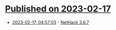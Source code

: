 # [Published on 2023-02-17](index.md)

* [2023-02-17, 04:57:03](https://news.ycombinator.com/item?id=34830961) - [NetHack 3.6.7](https://www.nethack.org/v367/release.html)
